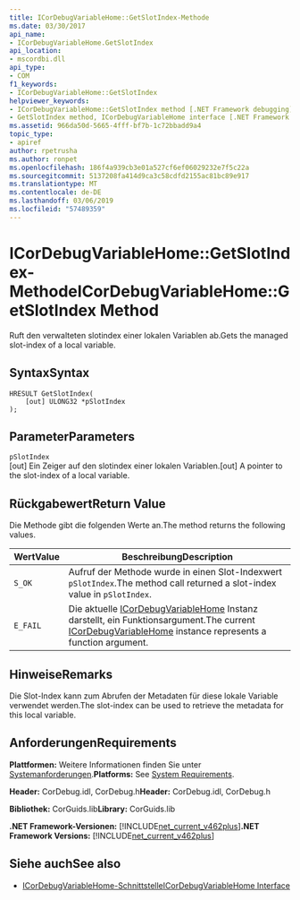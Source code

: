 ```yaml
---
title: ICorDebugVariableHome::GetSlotIndex-Methode
ms.date: 03/30/2017
api_name:
- ICorDebugVariableHome.GetSlotIndex
api_location:
- mscordbi.dll
api_type:
- COM
f1_keywords:
- ICorDebugVariableHome::GetSlotIndex
helpviewer_keywords:
- ICorDebugVariableHome::GetSlotIndex method [.NET Framework debugging]
- GetSlotIndex method, ICorDebugVariableHome interface [.NET Framework debugging]
ms.assetid: 966da50d-5665-4fff-bf7b-1c72bbadd9a4
topic_type:
- apiref
author: rpetrusha
ms.author: ronpet
ms.openlocfilehash: 186f4a939cb3e01a527cf6ef06029232e7f5c22a
ms.sourcegitcommit: 5137208fa414d9ca3c58cdfd2155ac81bc89e917
ms.translationtype: MT
ms.contentlocale: de-DE
ms.lasthandoff: 03/06/2019
ms.locfileid: "57489359"
---
```

# <a name="icordebugvariablehomegetslotindex-method"></a><span data-ttu-id="ec936-102">ICorDebugVariableHome::GetSlotIndex-Methode</span><span class="sxs-lookup"><span data-stu-id="ec936-102">ICorDebugVariableHome::GetSlotIndex Method</span></span>
<span data-ttu-id="ec936-103">Ruft den verwalteten slotindex einer lokalen Variablen ab.</span><span class="sxs-lookup"><span data-stu-id="ec936-103">Gets the managed slot-index of a local variable.</span></span>  
  
## <a name="syntax"></a><span data-ttu-id="ec936-104">Syntax</span><span class="sxs-lookup"><span data-stu-id="ec936-104">Syntax</span></span>  
  
```  
HRESULT GetSlotIndex(  
    [out] ULONG32 *pSlotIndex  
);  
```  
  
## <a name="parameters"></a><span data-ttu-id="ec936-105">Parameter</span><span class="sxs-lookup"><span data-stu-id="ec936-105">Parameters</span></span>  
 `pSlotIndex`  
 <span data-ttu-id="ec936-106">[out] Ein Zeiger auf den slotindex einer lokalen Variablen.</span><span class="sxs-lookup"><span data-stu-id="ec936-106">[out] A pointer to the slot-index of a local variable.</span></span>  
  
## <a name="return-value"></a><span data-ttu-id="ec936-107">Rückgabewert</span><span class="sxs-lookup"><span data-stu-id="ec936-107">Return Value</span></span>  
 <span data-ttu-id="ec936-108">Die Methode gibt die folgenden Werte an.</span><span class="sxs-lookup"><span data-stu-id="ec936-108">The method returns the following values.</span></span>  
  
|<span data-ttu-id="ec936-109">Wert</span><span class="sxs-lookup"><span data-stu-id="ec936-109">Value</span></span>|<span data-ttu-id="ec936-110">Beschreibung</span><span class="sxs-lookup"><span data-stu-id="ec936-110">Description</span></span>|  
|-----------|-----------------|  
|`S_OK`|<span data-ttu-id="ec936-111">Aufruf der Methode wurde in einen Slot-Indexwert `pSlotIndex`.</span><span class="sxs-lookup"><span data-stu-id="ec936-111">The method call returned a slot-index value in `pSlotIndex`.</span></span>|  
|`E_FAIL`|<span data-ttu-id="ec936-112">Die aktuelle [ICorDebugVariableHome](../../../../docs/framework/unmanaged-api/debugging/icordebugvariablehome-interface.md) Instanz darstellt, ein Funktionsargument.</span><span class="sxs-lookup"><span data-stu-id="ec936-112">The current [ICorDebugVariableHome](../../../../docs/framework/unmanaged-api/debugging/icordebugvariablehome-interface.md) instance represents a function argument.</span></span>|  
  
## <a name="remarks"></a><span data-ttu-id="ec936-113">Hinweise</span><span class="sxs-lookup"><span data-stu-id="ec936-113">Remarks</span></span>  
 <span data-ttu-id="ec936-114">Die Slot-Index kann zum Abrufen der Metadaten für diese lokale Variable verwendet werden.</span><span class="sxs-lookup"><span data-stu-id="ec936-114">The slot-index can be used to retrieve the metadata for this local variable.</span></span>  
  
## <a name="requirements"></a><span data-ttu-id="ec936-115">Anforderungen</span><span class="sxs-lookup"><span data-stu-id="ec936-115">Requirements</span></span>  
 <span data-ttu-id="ec936-116">**Plattformen:** Weitere Informationen finden Sie unter [Systemanforderungen](../../../../docs/framework/get-started/system-requirements.md).</span><span class="sxs-lookup"><span data-stu-id="ec936-116">**Platforms:** See [System Requirements](../../../../docs/framework/get-started/system-requirements.md).</span></span>  
  
 <span data-ttu-id="ec936-117">**Header:** CorDebug.idl, CorDebug.h</span><span class="sxs-lookup"><span data-stu-id="ec936-117">**Header:** CorDebug.idl, CorDebug.h</span></span>  
  
 <span data-ttu-id="ec936-118">**Bibliothek:** CorGuids.lib</span><span class="sxs-lookup"><span data-stu-id="ec936-118">**Library:** CorGuids.lib</span></span>  
  
 <span data-ttu-id="ec936-119">**.NET Framework-Versionen:** [!INCLUDE[net_current_v462plus](../../../../includes/net-current-v462plus-md.md)]</span><span class="sxs-lookup"><span data-stu-id="ec936-119">**.NET Framework Versions:** [!INCLUDE[net_current_v462plus](../../../../includes/net-current-v462plus-md.md)]</span></span>  
  
## <a name="see-also"></a><span data-ttu-id="ec936-120">Siehe auch</span><span class="sxs-lookup"><span data-stu-id="ec936-120">See also</span></span>
- [<span data-ttu-id="ec936-121">ICorDebugVariableHome-Schnittstelle</span><span class="sxs-lookup"><span data-stu-id="ec936-121">ICorDebugVariableHome Interface</span></span>](../../../../docs/framework/unmanaged-api/debugging/icordebugvariablehome-interface.md)
